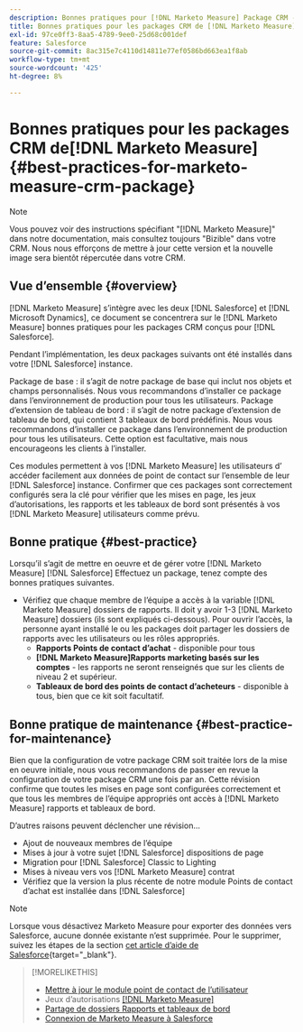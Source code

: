 ```yaml
---
description: Bonnes pratiques pour [!DNL Marketo Measure] Package CRM - [!DNL Marketo Measure] - Documentation du produit
title: Bonnes pratiques pour les packages CRM de [!DNL Marketo Measure]
exl-id: 97ce0ff3-8aa5-4789-9ee0-25d68c001def
feature: Salesforce
source-git-commit: 8ac315e7c4110d14811e77ef0586bd663ea1f8ab
workflow-type: tm+mt
source-wordcount: '425'
ht-degree: 8%

---
```


# Bonnes pratiques pour les packages CRM de[!DNL Marketo Measure] {#best-practices-for-marketo-measure-crm-package}

>[!NOTE]
>
>Vous pouvez voir des instructions spécifiant &quot;[!DNL Marketo Measure]&quot; dans notre documentation, mais consultez toujours &quot;Bizible&quot; dans votre CRM. Nous nous efforçons de mettre à jour cette version et la nouvelle image sera bientôt répercutée dans votre CRM.

## Vue d’ensemble {#overview}

[!DNL Marketo Measure] s’intègre avec les deux [!DNL Salesforce] et [!DNL Microsoft Dynamics], ce document se concentrera sur le [!DNL Marketo Measure] bonnes pratiques pour les packages CRM conçus pour [!DNL Salesforce].

Pendant l’implémentation, les deux packages suivants ont été installés dans votre [!DNL Salesforce] instance.

Package de base : il s’agit de notre package de base qui inclut nos objets et champs personnalisés. Nous vous recommandons d’installer ce package dans l’environnement de production pour tous les utilisateurs.
Package d’extension de tableau de bord : il s’agit de notre package d’extension de tableau de bord, qui contient 3 tableaux de bord prédéfinis. Nous vous recommandons d’installer ce package dans l’environnement de production pour tous les utilisateurs. Cette option est facultative, mais nous encourageons les clients à l’installer.

Ces modules permettent à vos [!DNL Marketo Measure] les utilisateurs d’ accéder facilement aux données de point de contact sur l’ensemble de leur [!DNL Salesforce] instance. Confirmer que ces packages sont correctement configurés sera la clé pour vérifier que les mises en page, les jeux d’autorisations, les rapports et les tableaux de bord sont présentés à vos [!DNL Marketo Measure] utilisateurs comme prévu.

## Bonne pratique {#best-practice}

Lorsqu’il s’agit de mettre en oeuvre et de gérer votre [!DNL Marketo Measure] [!DNL Salesforce] Effectuez un package, tenez compte des bonnes pratiques suivantes.

* Vérifiez que chaque membre de l’équipe a accès à la variable [!DNL Marketo Measure] dossiers de rapports. Il doit y avoir 1-3 [!DNL Marketo Measure] dossiers (ils sont expliqués ci-dessous). Pour ouvrir l’accès, la personne ayant installé le ou les packages doit partager les dossiers de rapports avec les utilisateurs ou les rôles appropriés.
   * **Rapports Points de contact d’achat** - disponible pour tous
   * **[!DNL Marketo Measure]Rapports marketing basés sur les comptes** - les rapports ne seront renseignés que sur les clients de niveau 2 et supérieur.
   * **Tableaux de bord des points de contact d’acheteurs** - disponible à tous, bien que ce kit soit facultatif.

## Bonne pratique de maintenance {#best-practice-for-maintenance}

Bien que la configuration de votre package CRM soit traitée lors de la mise en oeuvre initiale, nous vous recommandons de passer en revue la configuration de votre package CRM une fois par an. Cette révision confirme que toutes les mises en page sont configurées correctement et que tous les membres de l’équipe appropriés ont accès à [!DNL Marketo Measure] rapports et tableaux de bord.

D’autres raisons peuvent déclencher une révision...

* Ajout de nouveaux membres de l’équipe
* Mises à jour à votre sujet [!DNL Salesforce] dispositions de page
* Migration pour [!DNL Salesforce] Classic to Lighting
* Mises à niveau vers vos [!DNL Marketo Measure] contrat
* Vérifiez que la version la plus récente de notre module Points de contact d’achat est installée dans [!DNL Salesforce]

>[!NOTE]
>
>Lorsque vous désactivez Marketo Measure pour exporter des données vers Salesforce, aucune donnée existante n’est supprimée. Pour le supprimer, suivez les étapes de la section [cet article d’aide de Salesforce](https://help.salesforce.com/s/articleView?id=sf.c360_a_delete_data_stream_records.htm&amp;type=5){target="_blank"}.

>[!MORELIKETHIS]
>
>* [Mettre à jour le module point de contact de l’utilisateur](/help/configuration-and-setup/marketo-measure-and-salesforce/marketo-measure-salesforce-package-installation-and-set-up.md)
>* Jeux d’autorisations [[!DNL Marketo Measure] ](/help/configuration-and-setup/marketo-measure-and-salesforce/marketo-measure-permission-sets.md)
>* [Partage de dossiers Rapports et tableaux de bord](https://help.salesforce.com/articleView?id=analytics_share_folder.htm&amp;type=0)
>* [Connexion de Marketo Measure à Salesforce](/help/configuration-and-setup/marketo-measure-and-salesforce/connect-marketo-measure-to-salesforce.md)
